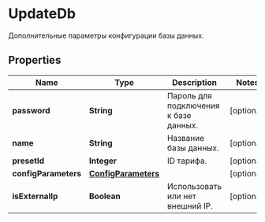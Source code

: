 

# UpdateDb

Дополнительные параметры конфигурации базы данных.

## Properties

| Name | Type | Description | Notes |
|------------ | ------------- | ------------- | -------------|
|**password** | **String** | Пароль для подключения к базе данных. |  [optional] |
|**name** | **String** | Название базы данных. |  [optional] |
|**presetId** | **Integer** | ID тарифа. |  [optional] |
|**configParameters** | [**ConfigParameters**](ConfigParameters.md) |  |  [optional] |
|**isExternalIp** | **Boolean** | Использовать или нет внешний IP. |  [optional] |



